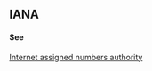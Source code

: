 ## IANA

<h4>See</h4><p><a href="internet-assigned-numbers-authority">Internet assigned numbers authority</a></p>

